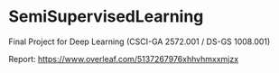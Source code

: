 # SemiSupervisedLearning
Final Project for Deep Learning (CSCI-GA 2572.001 / DS-GS 1008.001)

Report: https://www.overleaf.com/5137267976xhhvhmxxmjzx
